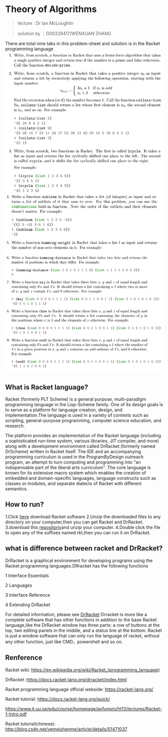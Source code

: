 # Theory of Algorithms
> lecture : Dr Ian McLoughlin 

> solution by ：G00329417/WENXUAN ZHANG

There are total nine taks in this problem-sheet and solution is  in the Racket programming language 
![](https://github.com/neroZWX/Racket-problemsheets/blob/master/1-3.PNG)
![](https://github.com/neroZWX/Racket-problemsheets/blob/master/4-5.PNG)
![](https://github.com/neroZWX/Racket-problemsheets/blob/master/6-9.PNG)

## What is Racket language?
Racket (formerly PLT Scheme) is a general purpose, multi-paradigm programming language in the Lisp-Scheme family. One of its design goals is to serve as a platform for language creation, design, and implementation.The language is used in a variety of contexts such as scripting, general-purpose programming, computer science education, and research.

The platform provides an implementation of the Racket language (including a sophisticated run-time system, various libraries, JIT compiler, and more) along with a development environment called DrRacket (formerly named DrScheme) written in Racket itself. The IDE and an accompanying programming curriculum is used in the ProgramByDesign outreach program, an attempt to turn computing and programming into "an indispensable part of the liberal arts curriculum". The core language is known for its extensive macro system which enables the creation of embedded and domain-specific languages, language constructs such as classes or modules, and separate dialects of Racket with different semantics.
## How to run?
1.Click [here](https://download.racket-lang.org/) download Racket software 
2.Unzip the downloaded files to any directory on your computer,then you can get Racket and DrRacket.
3.download this [repositoriy](https://github.com/neroZWX/Racket-problemsheets)and unzip your computer.
4.Double click the file to open any of the suffixes named rkt,then you can run it  on DrRacket.
## what is difference between racket and DrRacket?
DrRacket is a graphical environment for developing programs using the Racket programming languages.DRracket has the following functions

1 Interface Essentials

2 Languages

3 Interface Reference

4 Extending DrRacket

For detailed information, please see [DrRacket](https://docs.racket-lang.org/drracket/extending-drracket.html)
Drracket is more like a complete software that has other functions in addition to the base Racket language,like the DrRacket window has three parts: a row of buttons at the top, two editing panels in the middle, and a status line at the bottom.
Racket is just a window software that can only run the language of racket, without any other function, just like CMD，powershell and so on.
## Renference
Racket wiki: https://en.wikipedia.org/wiki/Racket_(programming_language)

DrRacket :https://docs.racket-lang.org/drracket/index.html

Racket programming language official webside: https://racket-lang.org/

Racket tutorial: https://docs.racket-lang.org/quick/

https://www.it.uu.se/edu/course/homepage/avfunpro/ht13/lectures/Racket-1-Intro.pdf

Racket tutorial(chinese): http://blog.csdn.net/yemeishenme/article/details/51471037
